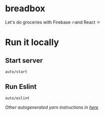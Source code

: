 # breadbox
Let's do groceries with Firebase 🔥and React ⚛️

# Run it locally
## Start server
`auto/start`

## Run Eslint
`auto/eslint`

_Other autogenerated yarn instructions in [here](docs/yarn-gen-readme.md)_
